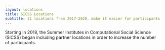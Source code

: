 ```yaml
---
layout: locations
title: SICSS Locations
subtitle: 31 locations from 2017-2020, make it easier for participants around the world to join the community.
---
```


Starting in 2018, the Summer Institutes in Computational Social Science (SICSS) began including partner locations in
order to increase the number of participants.
